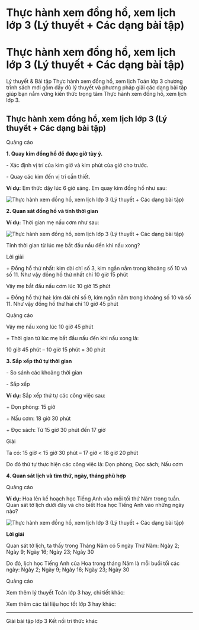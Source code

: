 # Thực hành xem đồng hồ, xem lịch lớp 3 (Lý thuyết + Các dạng bài tập)

# Thực hành xem đồng hồ, xem lịch lớp 3 (Lý thuyết + Các dạng bài tập)

Lý thuyết & Bài tập Thực hành xem đồng hồ, xem lịch Toán lớp 3 chương trình sách mới gồm đầy đủ lý thuyết và phương pháp giải các dạng bài tập giúp bạn nắm vững kiến thức trọng tâm Thực hành xem đồng hồ, xem lịch lớp 3.

## Thực hành xem đồng hồ, xem lịch lớp 3 (Lý thuyết + Các dạng bài tập)

Quảng cáo

**1\. Quay kim đồng hồ để được giờ tùy ý.**

\- Xác định vị trí của kim giờ và kim phút của giờ cho trước. 

\- Quay các kim đến vị trí cần thiết.

**Ví dụ:** Em thức dậy lúc 6 giờ sáng. Em quay kim đồng hồ như sau:

![Thực hành xem đồng hồ, xem lịch lớp 3 \(Lý thuyết + Các dạng bài tập\)](https://vietjack.com/toan-3-kn/images/ly-thuyet-bai-67-thuc-hanh-xem-dong-hoog-xem-lich.PNG)

**2\. Quan sát đồng hồ và tính thời gian**

**Ví dụ:** Thời gian mẹ nấu cơm như sau:

![Thực hành xem đồng hồ, xem lịch lớp 3 \(Lý thuyết + Các dạng bài tập\)](https://vietjack.com/toan-3-kn/images/ly-thuyet-bai-67-thuc-hanh-xem-dong-hoog-xem-lich-a.PNG)

Tính thời gian từ lúc mẹ bắt đầu nầu đến khi nấu xong?

Lời giải

\+ Đồng hồ thứ nhất: kim dài chỉ số 3, kim ngắn nằm trong khoảng số 10 và số 11. Như vậy đồng hồ thứ nhất chỉ 10 giờ 15 phút

Vậy mẹ bắt đầu nấu cơm lúc 10 giờ 15 phút

\+ Đồng hồ thứ hai: kim dài chỉ số 9, kim ngắn nằm trong khoảng số 10 và số 11. Như vậy đồng hồ thứ hai chỉ 10 giờ 45 phút

Quảng cáo

Vậy mẹ nấu xong lúc 10 giờ 45 phút

\+ Thời gian từ lúc mẹ bắt đầu nấu đến khi nấu xong là:

10 giờ 45 phút – 10 giờ 15 phút = 30 phút

**3\. Sắp xếp thứ tự thời gian**

\- So sánh các khoảng thời gian

\- Sắp xếp 

**Ví dụ:** Sắp xếp thứ tự các công việc sau:

\+ Dọn phòng: 15 giờ

\+ Nấu cơm: 18 giờ 30 phút

\+ Đọc sách: Từ 15 giờ 30 phút đến 17 giờ

Giải

Ta có: 15 giờ < 15 giờ 30 phút – 17 giờ < 18 giờ 20 phút

Do đó thứ tự thực hiện các công việc là: Dọn phòng; Đọc sách; Nấu cơm

**4\. Quan sát lịch và tìm thứ, ngày, tháng phù hợp**

Quảng cáo

**Ví dụ:** Hoa lên kế hoạch học Tiếng Anh vào mỗi tối thứ Năm trong tuần. Quan sát tờ lịch dưới đây và cho biết Hoa học Tiếng Anh vào những ngày nào?

![Thực hành xem đồng hồ, xem lịch lớp 3 \(Lý thuyết + Các dạng bài tập\)](https://vietjack.com/toan-3-kn/images/ly-thuyet-bai-67-thuc-hanh-xem-dong-hoog-xem-lich-a1.PNG)

**Lời giải**

Quan sát tờ lịch, ta thấy trong Tháng Năm có 5 ngày Thứ Năm: Ngày 2; Ngày 9; Ngày 16; Ngày 23; Ngày 30

Do đó, lịch học Tiếng Anh của Hoa trong tháng Năm là mỗi buổi tối các ngày: Ngày 2; Ngày 9; Ngày 16; Ngày 23; Ngày 30

Quảng cáo

Xem thêm lý thuyết Toán lớp 3 hay, chi tiết khác:

Xem thêm các tài liệu học tốt lớp 3 hay khác:

* * *

Giải bài tập lớp 3 Kết nối tri thức khác
